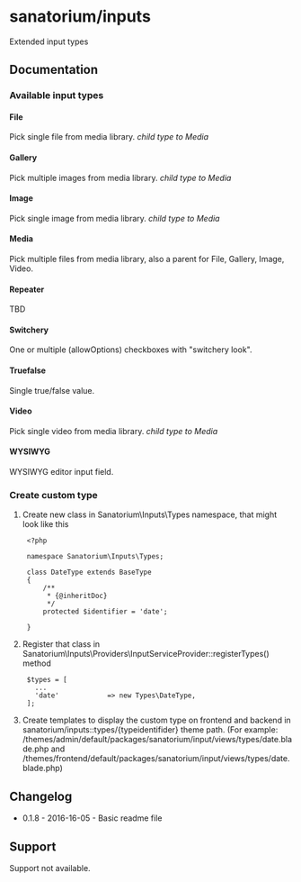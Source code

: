 # sanatorium/inputs

Extended input types

## Documentation

### Available input types

#### File

Pick single file from media library.
*child type to Media*

#### Gallery

Pick multiple images from media library.
*child type to Media*

#### Image

Pick single image from media library.
*child type to Media*

#### Media

Pick multiple files from media library, also a parent for File, Gallery, Image, Video.

#### Repeater

TBD

#### Switchery

One or multiple (allowOptions) checkboxes with "switchery look".

#### Truefalse

Single true/false value.

#### Video

Pick single video from media library.
*child type to Media*

#### WYSIWYG

WYSIWYG editor input field.

### Create custom type

1. Create new class in Sanatorium\Inputs\Types namespace, that might look like this

        <?php

        namespace Sanatorium\Inputs\Types;

        class DateType extends BaseType
        {
            /**
             * {@inheritDoc}
             */
            protected $identifier = 'date';

        }

2. Register that class in Sanatorium\Inputs\Providers\InputServiceProvider::registerTypes() method

        $types = [
          ...
          'date'		 	=> new Types\DateType,
        ];

3. Create templates to display the custom type on frontend and backend in sanatorium/inputs::types/{typeidentifider} theme path. (For example: /themes/admin/default/packages/sanatorium/input/views/types/date.blade.php and /themes/frontend/default/packages/sanatorium/input/views/types/date.blade.php)

## Changelog

- 0.1.8 - 2016-16-05 - Basic readme file

## Support

Support not available.